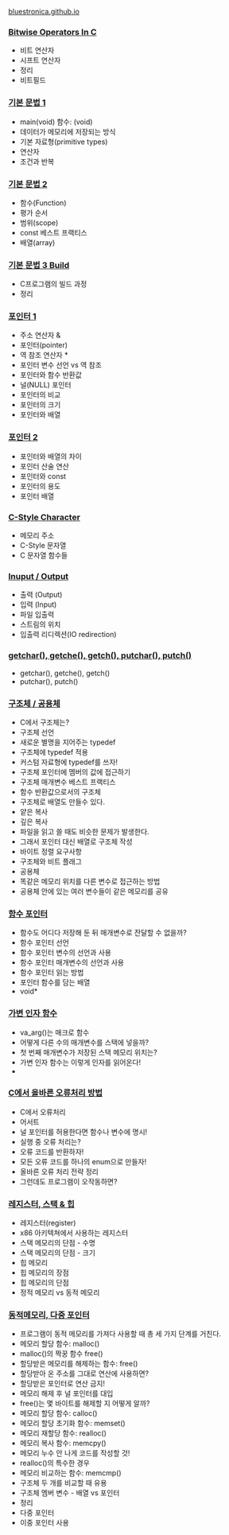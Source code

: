 [bluestronica.github.io](https://bluestronica.github.io/)

### [Bitwise Operators In C](https://github.com/bluestronica/bluestronica.github.io/blob/main/C/Bitwise_Operators_In_C.md)
- 비트 연산자
- 시프트 연산자
- 정리
- 비트필드

### [기본 문법 1](https://github.com/bluestronica/bluestronica.github.io/blob/main/C/Basic.md)
- main(void) 함수: (void)
- 데이터가 메모리에 저장되는 방식
- 기본 자료형(primitive types)
- 연산자
- 조건과 반복

### [기본 문법 2](https://github.com/bluestronica/bluestronica.github.io/blob/main/C/Function.md)
- 함수(Function)
- 평가 순서
- 범위(scope)
- const 베스트 프랙티스
- 배열(array)

### [기본 문법 3 Build](https://github.com/bluestronica/bluestronica.github.io/blob/main/C/Build.md)
- C프로그램의 빌드 과정
- 정리

### [포인터 1](https://github.com/bluestronica/bluestronica.github.io/blob/main/C/Pointer1.md)
- 주소 연산자 &
- 포인터(pointer)
- 역 참조 연산자 *
- 포인터 변수 선언 vs 역 참조
- 포인터와 함수 반환값
- 널(NULL) 포인터
- 포인터의 비교
- 포인터의 크기
- 포인터와 배열

### [포인터 2](https://github.com/bluestronica/bluestronica.github.io/blob/main/C/Pointer2.md)
- 포인터와 배열의 차이
- 포인터 산술 연산
- 포인터와 const
- 포인터의 용도
- 포인터 배열

### [C-Style Character](https://github.com/bluestronica/bluestronica.github.io/blob/main/C/C_Style_Character.md)
- 메모리 주소
- C-Style 문자열
- C 문자열 함수들


### [Inuput / Output](https://github.com/bluestronica/bluestronica.github.io/blob/main/C/Input_Output.md)
- 출력 (Output)
- 입력 (Input)
- 파일 입출력
- 스트림의 위치
- 입출력 리디렉션(IO redirection)

### [getchar(), getche(), getch(), putchar(), putch()](https://github.com/bluestronica/bluestronica.github.io/blob/main/C/getchar_getche_getch.md)
- getchar(), getche(), getch()
- putchar(), putch()

### [구조체 / 공용체](https://github.com/bluestronica/bluestronica.github.io/blob/main/C/Structure_Union.md)
- C에서 구조체는?
- 구조체 선언
- 새로운 별명을 지어주는 typedef
- 구조체에 typedef 적용
- 커스텀 자료형에 typedef를 쓰자! 
- 구조체 포인터에 멤버의 값에 접근하기
- 구조체 매개변수 베스트 프랙티스
- 함수 반환값으로서의 구조체
- 구조체로 배열도 만들수 있다.
- 얕은 복사
- 깊은 복사
- 파일을 읽고 쓸 때도 비슷한 문제가 발생한다.
- 그래서 포인터 대신 배열로 구조체 작성
- 바이트 정렬 요구사항
- 구조체와 비트 플래그
- 공용체
- 똑같은 메모리 위치를 다른 변수로 접근하는 방법
- 공용체 안에 있는 여러 변수들이 같은 메모리를 공유 

### [함수 포인터](https://github.com/bluestronica/bluestronica.github.io/blob/main/C/Function_Pointer.md)
- 함수도 어디다 저장해 둔 뒤 매개변수로 잔달할 수 없을까?
- 함수 포인터 선언
- 함수 포인터 변수의 선언과 사용
- 함수 포인터 매개변수의 선언과 사용
- 함수 포인터 읽는 방법
- 포인터 함수를 담는 배열
- void*

### [가변 인자 함수](https://github.com/bluestronica/bluestronica.github.io/blob/main/C/Variadic_Function.md)
- va_arg()는 매크로 함수
- 어떻게 다른 수의 매개변수를 스택에 넣을까?
- 첫 번째 매개변수가 저장된 스택 메모리 위치는?
- 가변 인자 함수는 이렇게 인자를 읽어온다!
- 

### [C에서 올바른 오류처리 방법](https://github.com/bluestronica/bluestronica.github.io/blob/main/C/Error_Handling.md)
- C에서 오류처리
- 어서트
- 널 포인터를 허용한다면 함수나 변수에 명시!
- 실행 중 오류 처리는?
- 오류 코드를 반환하자!
- 모든 오류 코드를 하나의 enum으로 만들자!
- 올바른 오류 처리 전략 정리
- 그런데도 프로그램이 오작동하면?

### [레지스터, 스택 & 힙](https://github.com/bluestronica/bluestronica.github.io/blob/main/C/Memory.md)
- 레지스터(register)
- x86 아키텍쳐에서 사용하는 레지스터
- 스택 메모리의 단점 - 수명
- 스택 메모리의 단점 - 크기
- 힙 메모리
- 힙 메모리의 장점
- 힙 메모리의 단점
- 정적 메모리 vs 동적 메모리


### [동적메모리, 다중 포인터](https://github.com/bluestronica/bluestronica.github.io/blob/main/C/Memory2.md)
- 프로그램이 동적 메모리를 가져다 사용할 때 총 세 가지 단계를 거친다.
- 메모리 할당 함수: malloc()
- malloc()의 짝꿍 함수 free()
- 할당받은 메모리를 해제하는 함수: free()
- 할당받아 온 주소를 그대로 연산에 사용하면?
- 할당받은 포인터로 연산 금지!
- 메모리 해제 후 널 포인터를 대입
- free()는 몇 바이트를 해제할 지 어떻게 알까?
- 메모리 할당 함수: calloc()
- 메모리 할당 초기화 함수: memset()
- 메모리 재할당 함수: realloc()
- 메모리 복사 함수: memcpy()
- 메모리 누수 안 나게 코드를 작성할 것!
- realloc()의 특수한 경우
- 메모리 비교하는 함수: memcmp()
- 구조체 두 개를 비교할 때 유용
- 구조체 멤버 변수 - 배열 vs 포인터
- 정리
- 다중 포인터
- 이중 포인터 사용






